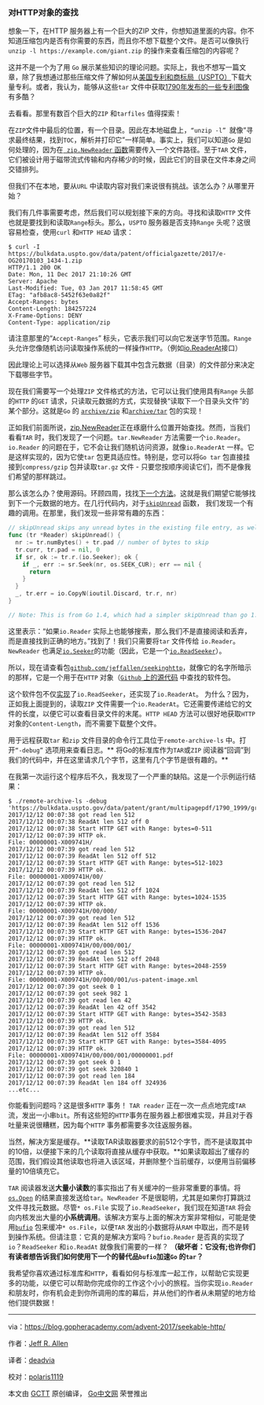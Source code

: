 ### 对HTTP对象的查找

想象一下，在HTTP 服务器上有一个巨大的ZIP 文件，你想知道里面的内容。你不知道压缩包内是否有你需要的东西，而且你不想下载整个文件。是否可以像执行 `unzip -l https://example.com/giant.zip` 的操作来查看压缩包的内容呢？

这并不是一个为了用 `Go` 展示某些知识的理论问题。实际上，我也不想写一篇文章，除了我想通过那些压缩文件了解如何从[美国专利和商标局（USPTO）](https://bulkdata.uspto.gov/data/patent/officialgazette/2017/)下载大量专利。或者，我认为，能够从这些`tar` 文件中获取[1790年发布的一些专利图像](https://bulkdata.uspto.gov/data/patent/grant/multipagepdf/1790_1999/)有多酷？

去看看。那里有数百个巨大的`ZIP` 和`tarfiles`  值得探索！

在`ZIP`文件中最后的位置，有一个目录。因此在本地磁盘上，`“unzip -l” `就像“寻求最终结果，找到`TOC`，解析并打印它”一样简单。事实上，我们可以知道`Go` 是如何处理的，因为在[` zip.NewReader` 函数](https://godoc.org/archive/zip#NewReader)需要传入一个文件路径。至于`TAR` 文件，它们被设计用于磁带流式传输和内存稀少的时候，因此它们的目录在文件本身之间交错排列。

但我们不在本地，要从`URL` 中读取内容对我们来说很有挑战。该怎么办？从哪里开始？

我们有几件事需要考虑，然后我们可以规划接下来的方向。寻找和读取`HTTP` 文件也就是要找到和读取`Range`标头。那么，`USPTO` 服务器是否支持`Range` 头呢？这很容易检查，使用`curl` 和`HTTP HEAD` 请求：

```shell
$ curl -I https://bulkdata.uspto.gov/data/patent/officialgazette/2017/e-OG20170103_1434-1.zip
HTTP/1.1 200 OK
Date: Mon, 11 Dec 2017 21:10:26 GMT
Server: Apache
Last-Modified: Tue, 03 Jan 2017 11:58:45 GMT
ETag: "afb8ac8-5452f63e0a82f"
Accept-Ranges: bytes
Content-Length: 184257224
X-Frame-Options: DENY
Content-Type: application/zip
```

请注意那里的“`Accept-Ranges`” 标头，它表示我们可以向它发送字节范围。`Range` 头允许您像随机访问读取操作系统的一样操作`HTTP`。（例如[io.ReaderAt](https://godoc.org/io#ReaderAt)接口）

因此理论上可以选择从`Web` 服务器下载其中包含元数据（目录）的文件部分来决定下载哪些字节。

现在我们需要写一个处理`ZIP` 文件格式的方法，它可以让我们使用具有`Range` 头部的`HTTP` 的`GET` 请求，只读取元数据的方式，实现替换“读取下一个目录头文件”的某个部分。这就是`Go` 的 [`archive/zip`](https://golang.org/pkg/archive/zip) 和[`archive/tar`](https://godoc.org/archive/tar) 包的实现！

正如我们前面所说，[zip.NewReader](https://godoc.org/archive/zip#NewReader)正在琢磨什么位置开始查找。然而，当我们看看`TAR` 时，我们发现了一个问题。`tar.NewReader` 方法需要一个`io.Reader`。`io.Reader` 的问题在于，它不会让我们随机访问资源，就像`io.ReaderAt` 一样。它是这样实现的，因为它使`tar` 包更具适应性。特别是，您可以将`Go tar` 包直接挂接到`compress/gzip` 包并读取`tar.gz` 文件 - 只要您按顺序阅读它们，而不是像我们希望的那样跳过。

那么该怎么办？使用源码。环顾四周，找找[下一个方法](https://github.com/golang/go/blob/c007ce824d9a4fccb148f9204e04c23ed2984b71/src/archive/tar/reader.go#L88)。这就是我们期望它能够找到下一个元数据的地方。在几行代码内，对于[`skipUnread`](https://github.com/golang/go/blob/c007ce824d9a4fccb148f9204e04c23ed2984b71/src/archive/tar/reader.go#L407) 函数， 我们发现一个有趣的调用。在那里，我们发现一些非常有趣的东西：

```go
// skipUnread skips any unread bytes in the existing file entry, as well as any alignment padding.
func (tr *Reader) skipUnread() {
  nr := tr.numBytes() + tr.pad // number of bytes to skip
  tr.curr, tr.pad = nil, 0
  if sr, ok := tr.r.(io.Seeker); ok {
    if _, err := sr.Seek(nr, os.SEEK_CUR); err == nil {
      return
    }
  }
  _, tr.err = io.CopyN(ioutil.Discard, tr.r, nr)
}

// Note: This is from Go 1.4, which had a simpler skipUnread than go 1.9 does.
```

这里表示：“如果`io.Reader` 实际上也能够搜索，那么我们不是直接阅读和丢弃，而是直接找到正确的地方。”找到了！我们只需要将`tar` 文件传给 `io.Reader`。`NewReader` 也满足[`io.Seeker`](https://golang.org/pkg/io/#Seeker)的功能（因此，它是一个[`io.ReadSeeker`](https://golang.org/pkg/io/#ReadSeeker)）。

所以，现在请查看包[`github.com/jeffallen/seekinghttp`](https://godoc.org/github.com/jeffallen/seekinghttp)，就像它的名字所暗示的那样，它是一个用于在`HTTP` 对象（[`Github` 上的源代码](https://github.com/jeffallen/seekinghttp) 中查找的软件包。

这个软件包不仅[实现](https://github.com/jeffallen/seekinghttp/blob/master/seekinghttp.go#L26)了`io.ReadSeeker`，还实现了`io.ReaderAt`。
为什么？因为，正如我上面提到的，读取`ZIP` 文件需要一个`io.ReaderAt`。它还需要传递给它的文件的长度，以便它可以查看目录文件的末尾。`HTTP HEAD` 方法可以很好地获取`HTTP` 对象的`Content-Length`，而不需要下载整个文件。

用于远程获取`tar` 和`zip` 文件目录的命令行工具位于`remote-archive-ls` 中。打开`“-debug”` 选项用来查看日志。** 将Go的标准库作为`TAR`或`ZIP` 阅读器“回调”到我们的代码中，并在这里请求几个字节，这里有几个字节是很有趣的。** 

在我第一次运行这个程序后不久，我发现了一个严重的缺陷。这是一个示例运行结果：


``` shell
$ ./remote-archive-ls -debug 'https://bulkdata.uspto.gov/data/patent/grant/multipagepdf/1790_1999/grant_pdf_17900731_18641101.tar'
2017/12/12 00:07:38 got read len 512
2017/12/12 00:07:38 ReadAt len 512 off 0
2017/12/12 00:07:38 Start HTTP GET with Range: bytes=0-511
2017/12/12 00:07:39 HTTP ok.
File: 00000001-X009741H/
2017/12/12 00:07:39 got read len 512
2017/12/12 00:07:39 ReadAt len 512 off 512
2017/12/12 00:07:39 Start HTTP GET with Range: bytes=512-1023
2017/12/12 00:07:39 HTTP ok.
File: 00000001-X009741H/00/
2017/12/12 00:07:39 got read len 512
2017/12/12 00:07:39 ReadAt len 512 off 1024
2017/12/12 00:07:39 Start HTTP GET with Range: bytes=1024-1535
2017/12/12 00:07:39 HTTP ok.
File: 00000001-X009741H/00/000/
2017/12/12 00:07:39 got read len 512
2017/12/12 00:07:39 ReadAt len 512 off 1536
2017/12/12 00:07:39 Start HTTP GET with Range: bytes=1536-2047
2017/12/12 00:07:39 HTTP ok.
File: 00000001-X009741H/00/000/001/
2017/12/12 00:07:39 got read len 512
2017/12/12 00:07:39 ReadAt len 512 off 2048
2017/12/12 00:07:39 Start HTTP GET with Range: bytes=2048-2559
2017/12/12 00:07:39 HTTP ok.
File: 00000001-X009741H/00/000/001/us-patent-image.xml
2017/12/12 00:07:39 got seek 0 1
2017/12/12 00:07:39 got seek 982 1
2017/12/12 00:07:39 got read len 42
2017/12/12 00:07:39 ReadAt len 42 off 3542
2017/12/12 00:07:39 Start HTTP GET with Range: bytes=3542-3583
2017/12/12 00:07:39 HTTP ok.
2017/12/12 00:07:39 got read len 512
2017/12/12 00:07:39 ReadAt len 512 off 3584
2017/12/12 00:07:39 Start HTTP GET with Range: bytes=3584-4095
2017/12/12 00:07:39 HTTP ok.
File: 00000001-X009741H/00/000/001/00000001.pdf
2017/12/12 00:07:39 got seek 0 1
2017/12/12 00:07:39 got seek 320840 1
2017/12/12 00:07:39 got read len 184
2017/12/12 00:07:39 ReadAt len 184 off 324936
...etc...
```

你能看到问题吗？这是很多`HTTP` 事务！ `TAR reader` 正在一次一点点地完成`TAR` 流，发出一小串`bit`。所有这些短的`HTTP`事务在服务器上都很难实现，并且对于吞吐量来说很糟糕，因为每个`HTTP` 事务都需要多次往返服务器。

当然，解决方案是缓存。**读取TAR读取器要求的前512个字节，而不是读取其中的10倍，以便接下来的几个读取将直接从缓存中获取。**如果读取超出了缓存的范围，我们假设其他读取也将进入该区域，并删除整个当前缓存，以便用当前偏移量的10倍填充它。

`TAR` 阅读器发送**大量小读数**的事实指出了有关缓冲的一些非常重要的事情。将[`os.Open`](https://godoc.org/os#Open) 的结果直接发送给`tar`。`NewReader` 不是很聪明，尤其是如果你打算跳过文件寻找元数据。尽管`* os.File` 实现了`io.ReadSeeker`，我们现在知道`TAR` 将会向内核发出大量的**小系统调用**。该解决方案与上面的解决方案非常相似，可能是使用[`bufio`](https://godoc.org/bufio) 包来缓冲`* os.File`，以便`TAR` 发出的小数据将从`RAM` 中取出，而不是转到操作系统。但请注意：它真的是解决方案吗？`bufio.Reader` 是否真的实现了`io`？`ReadSeeker` 和`io.ReadAt` 就像我们需要的一样？ **（破坏者：它没有;也许你们有读者想告诉我们如何使用下一个的替代品`bufio`加速`Go` 的`tar`？**

我希望你喜欢通过标准库和`HTTP`，看看如何与标准库一起工作，以帮助它实现更多的功能，以便它可以帮助你完成你的工作这个小小的旅程。当你实现`io.Reader` 和朋友时，你有机会走到你所调用的库的幕后，并从他们的作者从未期望的地方给他们提供数据！

---
via：https://blog.gopheracademy.com/advent-2017/seekable-http/

作者：[Jeff R. Allen](https://github.com/jeffallen)

译者：[deadvia](https://github.com/deadvia)

校对：[polaris1119](https://github.com/polaris1119)

本文由 [GCTT](https://github.com/studygolang/GCTT) 原创编译，
[Go中文网](https://studygolang.com/) 荣誉推出
